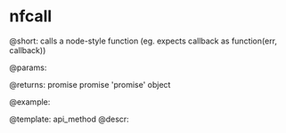 nfcall
=============

@short: calls a node-style function (eg. expects callback as function(err, callback))
	

@params:

@returns:
promise		promise 	'promise' object


@example:

@template:	api_method
@descr:

